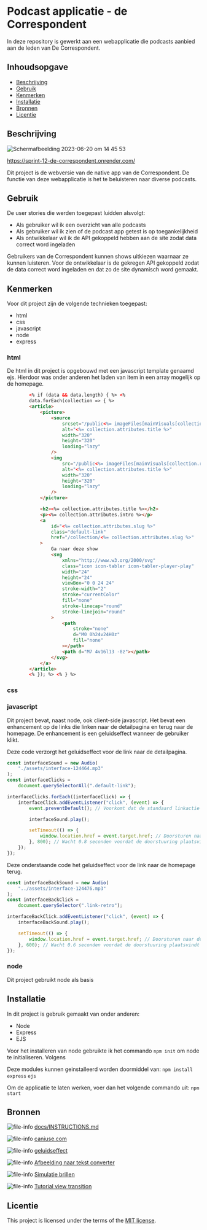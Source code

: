 # Podcast applicatie - de Correspondent
<!-- Geef je project een titel en schrijf in één zin wat het is -->
In deze repository is gewerkt aan een webapplicatie die podcasts aanbied aan de leden van De Correspondent.

## Inhoudsopgave

  * [Beschrijving](#beschrijving)
  * [Gebruik](#gebruik)
  * [Kenmerken](#kenmerken)
  * [Installatie](#installatie)
  * [Bronnen](#bronnen)
  * [Licentie](#licentie)

## Beschrijving
<!-- Bij Beschrijving staat kort beschreven wat voor project het is en wat je hebt gemaakt -->
<!-- Voeg een mooie poster visual toe 📸 -->
<!-- Voeg een link toe naar Github Pages 🌐-->

![Schermafbeelding 2023-06-20 om 14 45 53](https://github.com/Stefan-Espant/de-correspondent-sprint-12-proof-of-concept/assets/89298385/26b8d64f-0ec4-414b-904f-e81a755a7c62)


https://sprint-12-de-correspondent.onrender.com/

Dit project is de webversie van de native app van de Correspondent. De functie van deze webapplicatie is het te beluisteren naar diverse podcasts. 

## Gebruik
<!-- Bij Gebruik staat de user story, hoe het werkt en wat je er mee kan. -->
De user stories die werden toegepast luidden alsvolgt:
* Als gebruiker wil ik een overzicht van alle podcasts
* Als gebruiker wil ik zien of de podcast app getest is op toegankelijkheid
* Als ontwikkelaar wil ik de API gekoppeld hebben aan de site zodat data correct word ingeladen

Gebruikers van de Correspondent kunnen shows uitkiezen waarnaar ze kunnen luisteren. Voor de ontwikkelaar is de gekregen API gekoppeld zodat de data correct word ingeladen en dat zo de site dynamisch word gemaakt.

## Kenmerken
<!-- Bij Kenmerken staat welke technieken zijn gebruikt en hoe. Wat is de HTML structuur? Wat zijn de belangrijkste dingen in CSS? Wat is er met JS gedaan en hoe? Misschien heb je iets met NodeJS gedaan, of heb je een framwork of library gebruikt? -->
Voor dit project zijn de volgende technieken toegepast:
* html
* css
* javascript
* node
* express

### html
De html in dit project is opgebouwd met een javascript template genaamd ejs. Hierdoor was onder anderen het laden van item in een array mogelijk op de homepage.

```html
		<% if (data && data.length) { %> <%
		data.forEach(collection => { %>
		<article>
			<picture>
				<source
					srcset="/public<%= imageFiles[mainVisuals[collection.relationships.mainVisual.data.id]] %>"
					alt="<%= collection.attributes.title %>"
					width="320"
					height="320"
					loading="lazy"
				/>
				<img
					src="/public<%= imageFiles[mainVisuals[collection.relationships.mainVisual.data.id]] %>"
					alt="<%= collection.attributes.title %>"
					width="320"
					height="320"
					loading="lazy"
				/>
			</picture>

			<h2><%= collection.attributes.title %></h2>
			<p><%= collection.attributes.intro %></p>
			<a
				id="<%= collection.attributes.slug %>"
				class="default-link"
				href="/collection/<%= collection.attributes.slug %>"
			>
				Ga naar deze show
				<svg
					xmlns="http://www.w3.org/2000/svg"
					class="icon icon-tabler icon-tabler-player-play"
					width="24"
					height="24"
					viewBox="0 0 24 24"
					stroke-width="2"
					stroke="currentColor"
					fill="none"
					stroke-linecap="round"
					stroke-linejoin="round"
				>
					<path
						stroke="none"
						d="M0 0h24v24H0z"
						fill="none"
					></path>
					<path d="M7 4v16l13 -8z"></path>
				</svg>
			</a>
		</article>
		<% }); %> <% } %>
```



### css

### javascript
Dit project bevat, naast node, ook client-side javascript. Het bevat een enhancement op de links die linken naar de detailpagina en terug naar de homepage. De enhancement is een geluidseffect wanneer de gebruiker klikt.

Deze code verzorgt het geluidseffect voor de link naar de detailpagina.
```js
const interfaceSound = new Audio(
	"./assets/interface-124464.mp3"
);
const interfaceClicks =
	document.querySelectorAll(".default-link");

interfaceClicks.forEach((interfaceClick) => {
	interfaceClick.addEventListener("click", (event) => {
		event.preventDefault(); // Voorkomt dat de standaard linkactie wordt uitgevoerd

		interfaceSound.play();

		setTimeout(() => {
			window.location.href = event.target.href; // Doorsturen naar de volgende pagina
		}, 800); // Wacht 0.8 seconden voordat de doorstuuring plaatsvindt
	});
});
```

Deze onderstaande code het geluidseffect voor de link naar de homepage terug.

```js
const interfaceBackSound = new Audio(
	"../assets/interface-124476.mp3"
);
const interfaceBackClick =
	document.querySelector(".link-retro");

interfaceBackClick.addEventListener("click", (event) => {
	interfaceBackSound.play();

	setTimeout(() => {
		window.location.href = event.target.href; // Doorsturen naar de volgende pagina
	}, 600); // Wacht 0.6 seconden voordat de doorstuuring plaatsvindt
});
```

### node
Dit project gebruikt node als basis

## Installatie
<!-- Bij Instalatie staat hoe een andere developer aan jouw repo kan werken -->
In dit project is gebruik gemaakt van onder anderen:
* Node
* Express
* EJS

Voor het installeren van node gebruikte ik het commando `npm init` om node te initialiseren. Volgens 

Deze modules kunnen geinstalleerd worden doormiddel van:
`npm install` `express` `ejs`

Om de applicatie te laten werken, voer dan het volgende commando uit:
`npm start`

## Bronnen
![file-info](https://github.com/Stefan-Espant/de-correspondent-sprint-12-proof-of-concept/assets/89298385/bc2c8e9d-64e6-47a4-917d-8c657887320e)
[docs/INSTRUCTIONS.md](docs/INSTRUCTIONS.md)

![file-info](https://github.com/Stefan-Espant/de-correspondent-sprint-12-proof-of-concept/assets/89298385/bc2c8e9d-64e6-47a4-917d-8c657887320e)
[caniuse.com](https://caniuse.com/)

![file-info](https://github.com/Stefan-Espant/de-correspondent-sprint-12-proof-of-concept/assets/89298385/bc2c8e9d-64e6-47a4-917d-8c657887320e)
[geluidseffect](https://pixabay.com/sound-effects/search/click/)

![file-info](https://github.com/Stefan-Espant/de-correspondent-sprint-12-proof-of-concept/assets/89298385/bc2c8e9d-64e6-47a4-917d-8c657887320e)
[Afbeelding naar tekst converter](https://www.imagetotext.info/)

![file-info](https://github.com/Stefan-Espant/de-correspondent-sprint-12-proof-of-concept/assets/89298385/bc2c8e9d-64e6-47a4-917d-8c657887320e)
[Simulatie brillen](https://nl.optelec.com/oogaandoeningen)

![file-info](https://github.com/Stefan-Espant/de-correspondent-sprint-12-proof-of-concept/assets/89298385/bc2c8e9d-64e6-47a4-917d-8c657887320e)
[Tutorial view transition](https://www.youtube.com/watch?v=HNXmgR4Y8k4)

## Licentie

This project is licensed under the terms of the [MIT license](./LICENSE).
